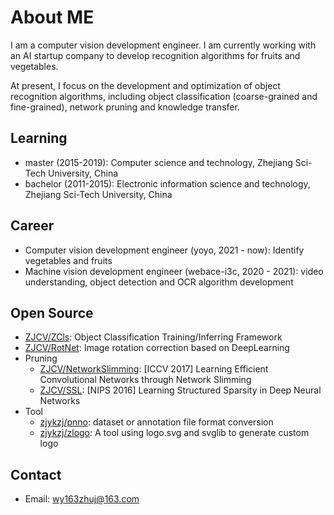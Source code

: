 
# About ME

I am a computer vision development engineer. I am currently working with an AI startup company to develop recognition algorithms for fruits and vegetables.

At present,  I focus on the development and optimization of object recognition algorithms, including object classification (coarse-grained and fine-grained), network pruning and knowledge transfer.

## Learning

* master (2015-2019):  Computer science and technology, Zhejiang Sci-Tech University, China
* bachelor (2011-2015): Electronic information science and technology, Zhejiang Sci-Tech University, China

## Career

* Computer vision development engineer (yoyo, 2021 - now): Identify vegetables and fruits
* Machine vision development engineer (webace-i3c, 2020 - 2021): video understanding, object detection and OCR algorithm development

## Open Source


* [ ZJCV/ZCls](https://github.com/ZJCV/ZCls): Object Classification Training/Inferring Framework 
* [ ZJCV/RotNet](https://github.com/ZJCV/RotNet): Image rotation correction based on DeepLearning
* Pruning
  * [ ZJCV/NetworkSlimming](https://github.com/ZJCV/NetworkSlimming): [ICCV 2017] Learning Efficient Convolutional Networks through Network Slimming 
  * [ZJCV/SSL](https://github.com/ZJCV/SSL):  [NIPS 2016] Learning Structured Sparsity in Deep Neural Networks 
* Tool
  * [ zjykzj/pnno](https://github.com/zjykzj/pnno): dataset or annotation file format conversion 
  * [ zjykzj/zlogo](https://github.com/zjykzj/zlogo): A tool using logo.svg and svglib to generate custom logo 

## Contact

* Email: wy163zhuj@163.com